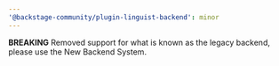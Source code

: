 ```yaml
---
'@backstage-community/plugin-linguist-backend': minor
---
```


**BREAKING** Removed support for what is known as the legacy backend, please use the New Backend System.
